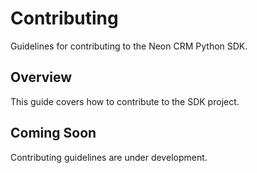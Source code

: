 # Contributing

Guidelines for contributing to the Neon CRM Python SDK.

## Overview

This guide covers how to contribute to the SDK project.

## Coming Soon

Contributing guidelines are under development.
